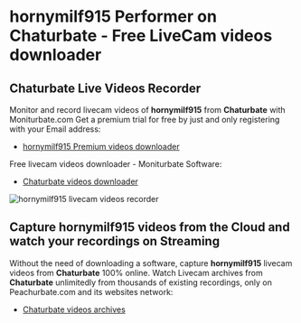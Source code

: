 # hornymilf915 Performer on Chaturbate - Free LiveCam videos downloader

## Chaturbate Live Videos Recorder

Monitor and record livecam videos of **hornymilf915** from **Chaturbate** with Moniturbate.com
Get a premium trial for free by just and only registering with your Email address:
* [hornymilf915 Premium videos downloader](https://moniturbate.com/request-demo-licence-key.html)

Free livecam videos downloader - Moniturbate Software:
* [Chaturbate videos downloader](https://moniturbate.com/moniturbate-download-software.html)

![hornymilf915 livecam videos recorder](https://peachurnet.com/templates/moniturbate-software.png)


## Capture hornymilf915 videos from the Cloud and watch your recordings on Streaming

Without the need of downloading a software, capture **hornymilf915** livecam videos from **Chaturbate** 100% online.
Watch Livecam archives from **Chaturbate** unlimitedly from thousands of existing recordings, only on Peachurbate.com and its websites network:
* [Chaturbate videos archives](https://peachurnet.com/)